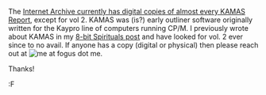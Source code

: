 The [Internet Archive currently has digital copies of almost every KAMAS Report](https://archive.org/search?query=subject%3A%22kamas%22&and%5B%5D=mediatype%3A%22texts%22), except for vol 2. KAMAS was (is?) early outliner software originally written for the Kaypro line of computers running CP/M. I previously wrote about KAMAS in my [8-bit Spirituals post](https://blog.fogus.me/2020/05/20/8-bit-spirituals/) and have looked for vol. 2 ever since to no avail. If anyone has a copy (digital or physical) then please reach out at ![me at fogus dot me](https://www.fogus.me/images/addy.png).

Thanks!

:F
